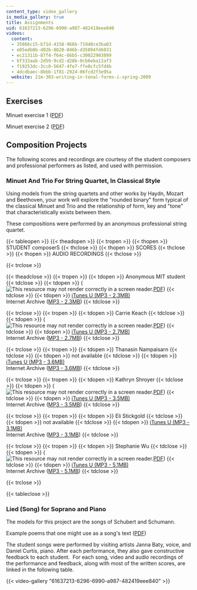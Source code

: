 ```yaml
---
content_type: video_gallery
is_media_gallery: true
title: Assignments
uid: 61637213-6296-6990-a987-482419eee840
videos:
  content:
  - 35066c15-b71d-4158-966b-71940ce3ba03
  - e05edb0b-d02b-8820-046b-d35094fd6031
  - ec21311b-87f4-f64c-66b5-c30022903899
  - bf333aab-2d59-9cd2-d28b-0cb6eba12af3
  - f19253dc-3cc0-5647-4fe7-ffe8cfc5fd4b
  - 4dcdbaec-8bbb-1f81-2924-06fcd2f3e95a
  website: 21m-303-writing-in-tonal-forms-i-spring-2009
---
```


Exercises
---------

Minuet exercise 1 ([PDF](/courses/music-and-theater-arts/21m-303-writing-in-tonal-forms-i-spring-2009/assignments/MIT21M_303s09_assn01_ex01.pdf))

Minuet exercise 2 ([PDF](/courses/music-and-theater-arts/21m-303-writing-in-tonal-forms-i-spring-2009/assignments/MIT21M_303s09_assn02_ex02.pdf))

Composition Projects
--------------------

The following scores and recordings are courtesy of the student composers and professional performers as listed, and used with permission.

### Minuet And Trio For String Quartet, In Classical Style

Using models from the string quartets and other works by Haydn, Mozart and Beethoven, your work will explore the "rounded binary" form typical of the classical Minuet and Trio and the relationship of form, key and "tone" that characteristically exists between them.

These compositions were performed by an anonymous professional string quartet.

{{< tableopen >}}
{{< theadopen >}}
{{< tropen >}}
{{< thopen >}}
STUDENT composerS
{{< thclose >}}
{{< thopen >}}
SCORES
{{< thclose >}}
{{< thopen >}}
AUDIO RECORDINGS
{{< thclose >}}

{{< trclose >}}

{{< theadclose >}}
{{< tropen >}}
{{< tdopen >}}
Anonymous MIT student
{{< tdclose >}}
{{< tdopen >}}
(![This resource may not render correctly in a screen reader.](/images/inacessible.gif)[PDF](/courses/music-and-theater-arts/21m-303-writing-in-tonal-forms-i-spring-2009/assignments/MIT21M_303s09_assn01_comp01_anon.pdf))
{{< tdclose >}}
{{< tdopen >}}
[iTunes U (MP3 - 2.3MB)](https://itunes.apple.com/us/itunes-u/id354869194)  
Internet Archive ([MP3 - 2.3MB](http://www.archive.org/download/MIT21M.303S09/assn_sq_anon.mp3))
{{< tdclose >}}

{{< trclose >}}
{{< tropen >}}
{{< tdopen >}}
Carrie Keach
{{< tdclose >}}
{{< tdopen >}}
(![This resource may not render correctly in a screen reader.](/images/inacessible.gif)[PDF](/courses/music-and-theater-arts/21m-303-writing-in-tonal-forms-i-spring-2009/assignments/MIT21M_303s09_assn02_comp01_keach.pdf))
{{< tdclose >}}
{{< tdopen >}}
[iTunes U (MP3 - 2.7MB)](https://itunes.apple.com/us/itunes-u/id354869194)  
Internet Archive ([MP3 - 2.7MB](http://www.archive.org/download/MIT21M.303S09/assn_sq_keach.mp3))
{{< tdclose >}}

{{< trclose >}}
{{< tropen >}}
{{< tdopen >}}
Thanasin Nampaisarn
{{< tdclose >}}
{{< tdopen >}}
not available
{{< tdclose >}}
{{< tdopen >}}
[iTunes U (MP3 - 3.6MB)](https://itunes.apple.com/us/itunes-u/id354869194)  
Internet Archive ([MP3 - 3.6MB](http://www.archive.org/download/MIT21M.303S09/assn_sq_nampaisarn.mp3))
{{< tdclose >}}

{{< trclose >}}
{{< tropen >}}
{{< tdopen >}}
Kathryn Shroyer
{{< tdclose >}}
{{< tdopen >}}
(![This resource may not render correctly in a screen reader.](/images/inacessible.gif)[PDF](/courses/music-and-theater-arts/21m-303-writing-in-tonal-forms-i-spring-2009/assignments/MIT21M_303s09_assn03_comp01_shroyer.pdf))
{{< tdclose >}}
{{< tdopen >}}
[iTunes U (MP3 - 3.5MB)](https://itunes.apple.com/us/itunes-u/id354869194)  
Internet Archive ([MP3 - 3.5MB](http://www.archive.org/download/MIT21M.303S09/assn_sq_shroyer.mp3))
{{< tdclose >}}

{{< trclose >}}
{{< tropen >}}
{{< tdopen >}}
Eli Stickgold
{{< tdclose >}}
{{< tdopen >}}
not available
{{< tdclose >}}
{{< tdopen >}}
[iTunes U (MP3 - 3.1MB)](https://itunes.apple.com/us/itunes-u/id354869194)  
Internet Archive ([MP3 - 3.1MB](http://www.archive.org/download/MIT21M.303S09/assn_sq_stickgold.mp3))
{{< tdclose >}}

{{< trclose >}}
{{< tropen >}}
{{< tdopen >}}
Stephanie Wu
{{< tdclose >}}
{{< tdopen >}}
(![This resource may not render correctly in a screen reader.](/images/inacessible.gif)[PDF](/courses/music-and-theater-arts/21m-303-writing-in-tonal-forms-i-spring-2009/assignments/MIT21M_303s09_assn04_comp01_wu.pdf))
{{< tdclose >}}
{{< tdopen >}}
[iTunes U (MP3 - 5.1MB)](https://itunes.apple.com/us/itunes-u/id354869194)  
Internet Archive ([MP3 - 5.1MB](http://www.archive.org/download/MIT21M.303S09/assn_sq_wu.mp3))
{{< tdclose >}}

{{< trclose >}}

{{< tableclose >}}

### Lied (Song) for Soprano and Piano

The models for this project are the songs of Schubert and Schumann.

Example poems that one might use as a song's text ([PDF](/courses/music-and-theater-arts/21m-303-writing-in-tonal-forms-i-spring-2009/assignments/MIT21M_303s09_assn05_poems.pdf))

The student songs were performed by visiting artists Janna Baty, voice, and Daniel Curtis, piano. After each performance, they also gave constructive feedback to each student.  For each song, video and audio recordings of the performance and feedback, along with most of the written scores, are linked in the following table.

{{< video-gallery "61637213-6296-6990-a987-482419eee840" >}}

